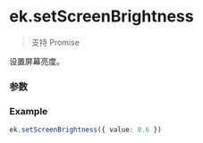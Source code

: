 # ek.setScreenBrightness

> <Icon type="success" /> 支持 Promise

设置屏幕亮度。

### 参数

<Props :data="props" options />

### Example

```ts
ek.setScreenBrightness({ value: 0.6 })
```

<script setup>
const props = [
    {
        name: "value", 
        type: "number",
        default: "",
        required: true, 
        desc: "屏幕亮度值，范围 0 ~ 1，0 最暗，1 最亮", 
        version: "0.1.0",
    },
]
</script>
